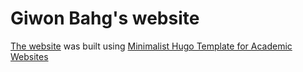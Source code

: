 # Giwon Bahg's website

[The website](giwonbahg.github.io) was built using [Minimalist Hugo Template for Academic Websites](https://github.com/pmichaillat/hugo-website)
